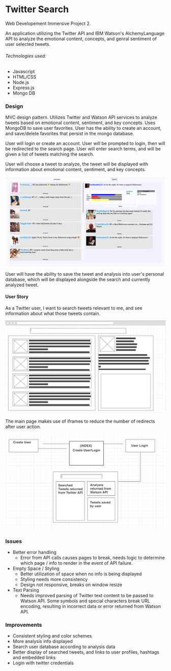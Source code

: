 # Twitter Search
Web Developement Immersive Project 2. 

An application utilizing the Twitter API and IBM Watson's AlchemyLanguage API to analyze the emotional content, concepts, and genral sentiment of user selected tweets.

###### Technologies used:
* Javascript
* HTML/CSS
* Node.js
* Express.js
* Mongo DB

### Design
MVC design pattern. Utilizes Twitter and Watson API services to analyze tweets based on emotional content, sentiment, and key concepts. Uses MongoDB to save user favorites. User has the ability to create an account, and save/delete favorites that persist in the mongo database.

User will login or create an account. User will be prompted to login, then will be redirected to the search page.  User will enter search terms, and will be given a list of tweets matching the search.

User will choose a tweet to analyze, the tweet will be displayed with information about emotional content, sentiment, and key concepts.

![Main Page](https://github.com/mattBedell/TwitterSearch/blob/master/public/Imgs/Site%20Screenshot.png?raw=true "Main Page")

User will have the ability to save the tweet and analysis into user's personal database, which will be displayed alongside the search and currently analyzed tweet.

#### User Story
As a Twitter user, I want to search tweets relevant to me, and see information about what those tweets contain.

![Main Page](https://github.com/mattBedell/TwitterSearch/blob/master/public/Imgs/Initial%20Design.png?raw=true "Main Page")

The main page makes use of iframes to reduce the number of redirects after user action.

![Flow](https://github.com/mattBedell/TwitterSearch/blob/master/public/Imgs/Flow2.png?raw=true "Site Flow")

### Issues
* Better error handling
     * Error from API calls causes pages to break, needs logic to determine which page / info to render in the event of API failure.
* Empty Space / Styling
     * Better utilization of space when no info is being displayed
     * Styling needs more consistency
     * Design not responsive, breaks on window resize
* Text Parsing
     * Needs improved parsing of Twitter text content to be passed to Watson API.  Some symbols and special characters break URL encoding, resulting in incorrect data or error returned from Watson API.
     
### Improvements
* Consistent styling and color schemes
* More analysis info displayed
* Search user database according to analysis data
* Better display of searched tweets, and links to user profiles, hashtags and embedded links
* Login with twitter credentials
